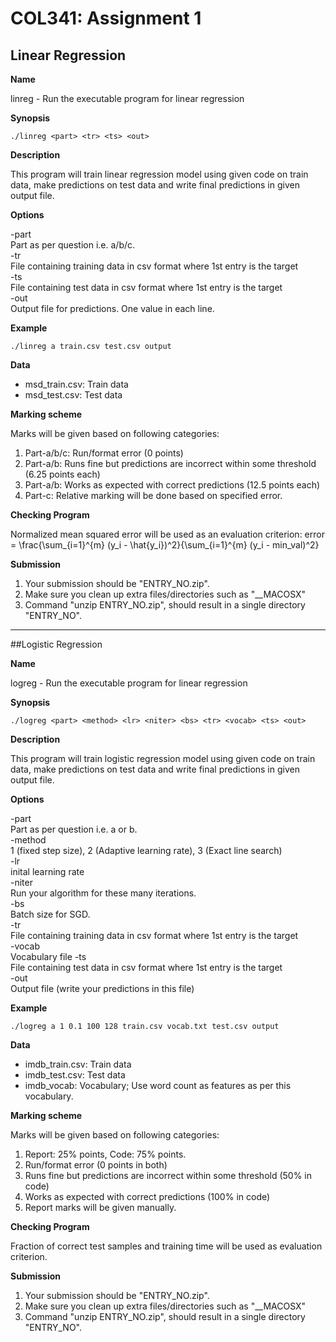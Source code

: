 # COL341: Assignment 1
## Linear Regression

**Name**

linreg - Run the executable program for linear regression

**Synopsis**

`./linreg <part> <tr> <ts> <out>`

**Description**

This program will train linear regression model using given code on train data, make predictions on test data and write final predictions
in given output file.

**Options**

-part  
    Part as per question i.e. a/b/c.  
-tr  
    File containing training data in csv format where 1st entry is the target  
-ts  
    File containing test data in csv format where 1st entry is the target  
-out  
    Output file for predictions. One value in each line.

**Example**
    
`./linreg a train.csv test.csv output`
    
**Data**

- msd_train.csv: Train data  
- msd_test.csv: Test data
    
**Marking scheme**

Marks will be given based on following categories:

1. Part-a/b/c: Run/format error (0 points) 
2. Part-a/b: Runs fine but predictions are incorrect within some threshold (6.25 points each) 
3. Part-a/b: Works as expected with correct predictions (12.5 points each)
4. Part-c: Relative marking will be done based on specified error.


**Checking Program**

Normalized mean squared error will be used as an evaluation criterion:
    error = \frac{\sum_{i=1}^{m} (y_i - \hat{y_i})^2}{\sum_{i=1}^{m} (y_i - min\_val)^2}

**Submission**

1. Your submission should be "ENTRY_NO.zip".
2. Make sure you clean up extra files/directories such as "__MACOSX"
3. Command "unzip ENTRY_NO.zip", should result in a single directory "ENTRY_NO".

-----------------
##Logistic Regression

**Name**

logreg - Run the executable program for linear regression

**Synopsis**

`./logreg <part> <method> <lr> <niter> <bs> <tr> <vocab> <ts> <out>`

**Description**

This program will train logistic regression model using given code on train data, make predictions on test data and write final predictions
in given output file.

**Options**

-part  
    Part as per question i.e. a or b.  
-method  
    1 (fixed step size), 2 (Adaptive learning rate), 3 (Exact line search)  
-lr  
    inital learning rate  
-niter  
    Run your algorithm for these many iterations.  
-bs  
    Batch size for SGD.  
-tr  
    File containing training data in csv format where 1st entry is the target  
-vocab  
    Vocabulary file
-ts  
    File containing test data in csv format where 1st entry is the target  
-out  
    Output file (write your predictions in this file) 

**Example**
    
`./logreg a 1 0.1 100 128 train.csv vocab.txt test.csv output`

**Data**

- imdb_train.csv: Train data
- imdb_test.csv: Test data
- imdb_vocab: Vocabulary; Use word count as features as per this vocabulary.
    
**Marking scheme**

Marks will be given based on following categories:

1. Report: 25% points, Code: 75% points.
2. Run/format error (0 points in both)
3. Runs fine but predictions are incorrect within some threshold (50% in code) 
4. Works as expected with correct predictions (100% in code)
5. Report marks will be given manually.


**Checking Program**

Fraction of correct test samples and training time will be used as evaluation criterion.

**Submission**

1. Your submission should be "ENTRY_NO.zip".
2. Make sure you clean up extra files/directories such as "__MACOSX"
3. Command "unzip ENTRY_NO.zip", should result in a single directory "ENTRY_NO".
